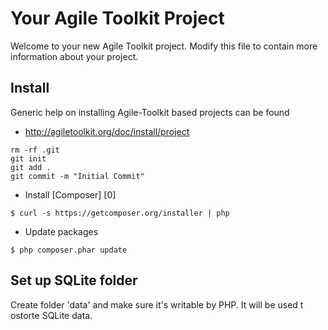 # Your Agile Toolkit Project

Welcome to your new Agile Toolkit project. Modify this file to contain more information about your project.

## Install

Generic help on installing Agile-Toolkit based projects can be found

 * http://agiletoolkit.org/doc/install/project


```
rm -rf .git
git init
git add .
git commit -m "Initial Commit"
```

* Install [Composer] [0]

```
$ curl -s https://getcomposer.org/installer | php
```

* Update packages

```
$ php composer.phar update
```

## Set up SQLite folder

Create folder 'data' and make sure it's writable by PHP. It will be used t ostorte SQLite data.
